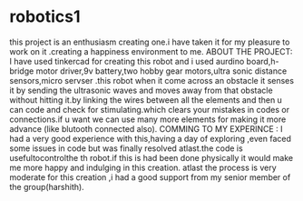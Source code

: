 # robotics1
this project is an enthusiasm creating one.i have taken it for my pleasure to work on it .creating a happiness environment to me.
ABOUT THE PROJECT:
I have used tinkercad for creating this robot and i used aurdino board,h-bridge motor driver,9v battery,two hobby gear motors,ultra sonic distance sensors,micro servser .this robot when it come across an obstacle it senses it by sending the ultrasonic waves and moves away from that obstacle without hitting it.by linking the wires between all the elements and then u can code and check for stimulating.which clears your mistakes in codes or connections.if u want we can use many more elements for making it more advance (like blutooth connected also).
COMMING TO MY EXPERINCE : I had a very good experience with this,having a day of exploring ,even faced some issues in code but was finally resolved atlast.the code is usefultocontrolthe th robot.if this is  had been done physically it  would make me more happy and indulging in this creation.
atlast the process is very moderate for this creation ,i had a good support from my senior member of the group(harshith).
